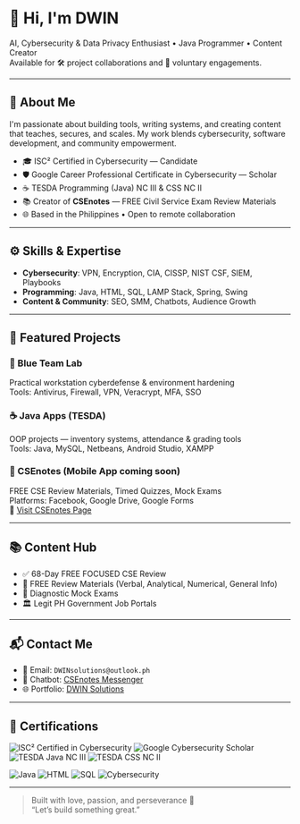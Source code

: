 # 👋 Hi, I'm DWIN

AI, Cybersecurity & Data Privacy Enthusiast • Java Programmer • Content Creator  
Available for 🛠️ project collaborations and 🌱 voluntary engagements.

---

## 🚀 About Me

I'm passionate about building tools, writing systems, and creating content that teaches, secures, and scales. My work blends cybersecurity, software development, and community empowerment.

- 🎓 ISC² Certified in Cybersecurity — Candidate  
- 🛡️ Google Career Professional Certificate in Cybersecurity — Scholar  
- ☕ TESDA Programming (Java) NC III & CSS NC II  
- 📚 Creator of **CSEnotes** — FREE Civil Service Exam Review Materials  
- 🌐 Based in the Philippines • Open to remote collaboration

---

## ⚙️ Skills & Expertise

- **Cybersecurity**: VPN, Encryption, CIA, CISSP, NIST CSF, SIEM, Playbooks  
- **Programming**: Java, HTML, SQL, LAMP Stack, Spring, Swing  
- **Content & Community**: SEO, SMM, Chatbots, Audience Growth

---

## 🧠 Featured Projects

### 🔐 Blue Team Lab  
Practical workstation cyberdefense & environment hardening  
Tools: Antivirus, Firewall, VPN, Veracrypt, MFA, SSO

### ☕ Java Apps (TESDA)  
OOP projects — inventory systems, attendance & grading tools  
Tools: Java, MySQL, Netbeans, Android Studio, XAMPP

### 📱 CSEnotes (Mobile App coming soon)  
FREE CSE Review Materials, Timed Quizzes, Mock Exams  
Platforms: Facebook, Google Drive, Google Forms  
🔗 [Visit CSEnotes Page](https://facebook.com/CivilServiceExam2026)

---

## 📚 Content Hub

- ✅ 68-Day FREE FOCUSED CSE Review  
- 📘 FREE Review Materials (Verbal, Analytical, Numerical, General Info)  
- 🧪 Diagnostic Mock Exams  
- 🏛️ Legit PH Government Job Portals

---

## 📬 Contact Me

- 📧 Email: `DWINsolutions@outlook.ph`
- 💬 Chatbot: [CSEnotes Messenger](https://m.me/CivilServiceExam2026)  
- 🌐 Portfolio: [DWIN Solutions](https://sites.google.com/view/dwinsolutions)

---

## 🏅 Certifications

![ISC² Certified in Cybersecurity](https://img.shields.io/badge/ISC²-Candidate-blue?logo=ISC2)
![Google Cybersecurity Scholar](https://img.shields.io/badge/Google-Career%20Certificate-green?logo=Google)
![TESDA Java NC III](https://img.shields.io/badge/TESDA-Java%20NC%20III-orange)
![TESDA CSS NC II](https://img.shields.io/badge/TESDA-CSS%20NC%20II-yellow)

![Java](https://img.shields.io/badge/Java-Programming-blue?logo=Java)
![HTML](https://img.shields.io/badge/HTML-Web%20Dev-orange?logo=HTML5)
![SQL](https://img.shields.io/badge/SQL-Database-lightgrey?logo=MySQL)
![Cybersecurity](https://img.shields.io/badge/Cybersecurity-Blue%20Team-blue?logo=Security)

---

> Built with love, passion, and perseverance 💙  
> “Let’s build something great.”
